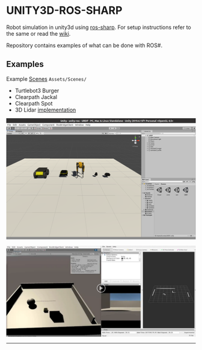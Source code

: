 UNITY3D-ROS-SHARP
=================

Robot simulation in unity3d using [ros-sharp][__ROS_SHARP__]. For setup instructions refer to the same or read the [wiki][__ROS_SHARP_WIKI__].

Repository contains examples of what can be done with ROS#.


## Examples ##

Example [Scenes](Assets/Scenes/) `Assets/Scenes/`

* Turtlebot3 Burger
* Clearpath Jackal
* Clearpath Spot
* 3D Lidar [implementation][__3D_LIDAR__]

![urdf robot models](docs/images/urdf.png?style=center "urdf robot models")

[![demo video](docs/images/demo.png)][__DEMO_VID__]


---

[__ROS_SHARP__]: https://github.com/siemens/ros-sharp
[__DEMO_VID__]: https://drive.google.com/file/d/12BP77xk76YM_ZgNMoi_bgldBzQeYILOq/preview
[__ROS_SHARP_WIKI__]: https://github.com/siemens/ros-sharp/wiki
[__3D_LIDAR__]: Assets/Scripts/LaserScan3D/LaserScan3DReader.cs